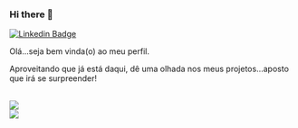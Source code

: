 ### Hi there 👋

[![Linkedin Badge](https://img.shields.io/badge/-crparaizo-blue?style=flat-square&logo=Linkedin&logoColor=white&link=https://www.linkedin.com/in/crparaizo/)](https://www.linkedin.com/in/crparaizo/)

Olá...seja bem vinda(o) ao meu perfil.

Aproveitando que já está daqui, dê uma olhada nos meus projetos...aposto que irá se surpreender!

<br/>
<a href="https://github.com/crparaizo">
  <img src="https://github-readme-stats.vercel.app/api/top-langs/?username=crparaizo&theme=radical&hide=glsl,python" />
</a>
<br/>

<a href="https://github.com/crparaizo">
  <img align="center" src="https://github-readme-stats.vercel.app/api?username=crparaizo&&show_icons=true&theme=radical&count_private=true&include_all_commits=true"
</a>
<br/>


<!--
**crparaizo/crparaizo** is a ✨ _special_ ✨ repository because its `README.md` (this file) appears on your GitHub profile.

Here are some ideas to get you started:

- 🔭 I’m currently working on ...
- 🌱 I’m currently learning ...
- 👯 I’m looking to collaborate on ...
- 🤔 I’m looking for help with ...
- 💬 Ask me about ...
- 📫 How to reach me: ...
- 😄 Pronouns: ...
- ⚡ Fun fact: ...
-->

